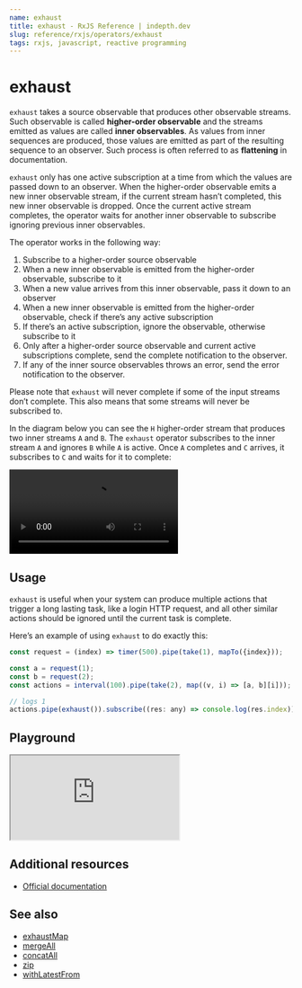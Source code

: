 ```yaml
---
name: exhaust
title: exhaust - RxJS Reference | indepth.dev
slug: reference/rxjs/operators/exhaust
tags: rxjs, javascript, reactive programming
---
```


# exhaust
`exhaust` takes a source observable that produces other observable streams. Such observable is called **higher-order observable** and the streams emitted as values are called **inner observables**. As values from inner sequences are produced, those values are emitted as part of the resulting sequence to an observer. Such process is often referred to as **flattening** in documentation.

`exhaust` only has one active subscription at a time from which the values are passed down to an observer. When the higher-order observable emits a new inner observable stream, if the current stream hasn’t completed, this new inner observable is dropped. Once the current active stream completes, the operator waits for another inner observable to subscribe ignoring previous inner observables.

The operator works in the following way:

1. Subscribe to a higher-order source observable
2. When a new inner observable is emitted from the higher-order observable, subscribe to it
3. When a new value arrives from this inner observable, pass it down to an observer
4. When a new inner observable is emitted from the higher-order observable, check if there’s any active subscription
5. If there’s an active subscription, ignore the observable, otherwise subscribe to it
6. Only after a higher-order source observable and current active subscriptions complete, send the complete notification to the observer.
7. If any of the inner source observables throws an error, send the error notification to the observer.

Please note that `exhaust` will never complete if some of the input streams don’t complete. This also means that some streams will never be subscribed to.

In the diagram below you can see the `H` higher-order stream that produces two inner streams `A` and `B`. The `exhaust` operator subscribes to the inner stream `A` and ignores `B` while `A` is active. Once `A` completes and `C` arrives, it subscribes to `C` and waits for it to complete:

<video>
    <source src="https://images.indepth.dev/references/rxjs/operators/exhaust.mp4" type="video/mp4">
</video>

## Usage
`exhaust` is useful when your system can produce multiple actions that trigger a long lasting task, like a login HTTP request, and all other similar actions should be ignored until the current task is complete.

Here’s an example of using `exhaust` to do exactly this:

```javascript
const request = (index) => timer(500).pipe(take(1), mapTo({index}));

const a = request(1);
const b = request(2);
const actions = interval(100).pipe(take(2), map((v, i) => [a, b][i]));

// logs 1
actions.pipe(exhaust()).subscribe((res: any) => console.log(res.index));
```

## Playground

<iframe src="https://stackblitz.com/edit/indepth-rxjs-exhaust?embed=1&file=index.ts"></iframe>

## Additional resources

- [Official documentation](https://rxjs-dev.firebaseapp.com/api/operators/exhaust)

## See also

- [exhaustMap](https://indepth.dev/reference/rxjs/operators/exhaust-map)
- [mergeAll](https://indepth.dev/reference/rxjs/operators/merge-all)
- [concatAll](https://indepth.dev/reference/rxjs/operators/concat-all)
- [zip](https://indepth.dev/reference/rxjs/operators/zip)
- [withLatestFrom](https://indepth.dev/reference/rxjs/operators/with-latest-from)
